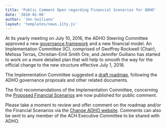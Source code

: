 ```yaml
---
title: 'Public Comment Open regarding Financial Scenarios for ADHO'
date: '2018-01-08'
author: 'Jen Guiliano'
layout: 'templates/news.11ty.js'
---
```

At its yearly meeting on July 10, 2016, the ADHO Steering Committee approved a new [governance framework](http://www.adho.org/administration/steering/adho-governance-proposals) and a new financial model. An Implementation Committee (IC), comprised of Geoffrey Rockwell (Chair), Melissa Terras, Christian-Emil Smith Ore, and Jennifer Guiliano has started to work on a more detailed plan that will help to smooth the way for the official change to the new structure effective July 1, 2018.

The Implementation Committee suggested a [draft roadmap](http://change.adho.org/implementation-committee-roadmap/), following the ADHO governance proposals and other related documents.

The first recommendations of the Implementation Committee, concerning the [Proposed Financial Scenarios](http://change.adho.org/proposed-financial-scenarios/) are now published for public comment.

Please take a moment to review and offer comment on the roadmap and/or the Financial Scenarios via the [Change ADHO website](http://change.adho.org/). Comments can also be sent to any member of the ACH Executive Committee to be shared with ADHO.
